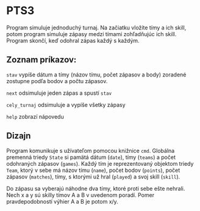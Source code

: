 # PTS3
Program simuluje jednoduchý turnaj. Na začiatku vložíte tímy a ich skill, potom program simuluje zápasy medzi tímami
zohľadňujúc ich skill.
Program skončí, keď odohral zápas každý s každým.

## Zoznam príkazov:

`stav`
  vypíše dátum a tímy (názov tímu, počet zápasov a body) zoradené zostupne podľa bodov a počtu zápasov.

`next`
  odsimuluje jeden zápas a spustí `stav` 

`cely_turnaj`
  odsimuluje a vypíše všetky zápasy

`help`
  zobrazí nápovedu

## Dizajn

Program komunikuje s užívateľom pomocou knižnice `cmd`. Globálna premenná triedy `State` si pamätá dátum (`date`), tímy
(`teams`) a počet odohraných zápasov (`games`). Každý tím je reprezentovaný objektom triedy `Team`, ktorý v sebe má
názov tímu (`name`), počet bodov (`points`), počet zápasov (`matches`), tímy, s ktorými už hral (`played`) a svoj skill
(`skill`).

Do zápasu sa vyberajú náhodne dva tímy, ktoré proti sebe ešte nehrali. Nech x a y sú skilly tímov A a B v uvedenom
poradí. Pomer pravdepodobností výhier A a B je potom x/y.
